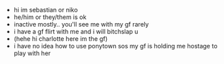 - hi im sebastian or niko
- he/him or they/them is ok
- inactive mostly.. you'll see me with my gf rarely
- i have a gf flirt with me and i will bitchslap u
- (hehe hi charlotte here im the gf)
- i have no idea how to use ponytown sos my gf is holding me hostage to play with her

<!---
femshin/femshin is a ✨ special ✨ repository because its `README.md` (this file) appears on your GitHub profile.
You can click the Preview link to take a look at your changes.
--->
